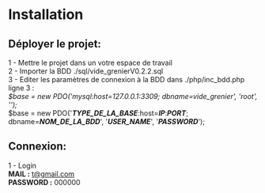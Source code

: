 # Installation
## Déployer le projet:

1 - Mettre le projet dans un votre espace de travail</br>
2 - Importer la BDD ./sql/vide_grenierV0.2.2.sql</br>
3 - Editer les paramètres de connexion à la BDD dans ./php/inc_bdd.php ligne 3 :</br>
                <i>$base = new PDO('mysql:host=127.0.0.1:3309; dbname=vide_grenier', 'root', '');</i></br>
                $base = new PDO('<strong><i>TYPE_DE_LA_BASE</i></strong>:host=<strong><i>IP</i></strong>:<strong><i>PORT</i></strong>; dbname=<strong><i>NOM_DE_LA_BDD</i></strong>', '<strong><i>USER_NAME</i></strong>', '<strong><i>PASSWORD</i></strong>');</br>

## Connexion:
1 - Login </br>
                <strong>MAIL :</strong> t@gmail.com</br>
                <strong>PASSWORD :</strong> 000000</br>
